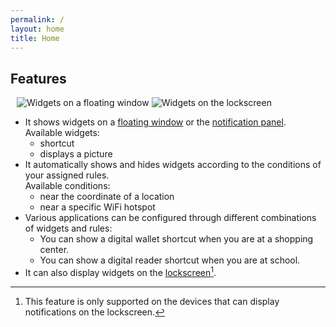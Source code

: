 ```yaml
---
permalink: /
layout: home
title: Home
---
```


## Features

<div id="image_list" style="margin: 10px;">
	<img src="{{ 'assets/images/screenshots/floating_expand.png' | relative_url }}" alt="Widgets on a floating window"/>
	<img src="{{ 'assets/images/screenshots/notification_lockscreen.png' | relative_url }}" alt="Widgets on the lockscreen"/>
</div>

* It shows widgets on a [floating window](screenshots#widgets-on-the-floating-window) or the [notification panel](screenshots#widgets-on-the-notification-pannel).<br/>
  Available widgets:
  - shortcut
  - displays a picture
* It automatically shows and hides widgets according to the conditions of your assigned rules.<br/>
  Available conditions:
  - near the coordinate of a location
  - near a specific WiFi hotspot
* Various applications can be configured through different combinations of widgets and rules:
  - You can show a digital wallet shortcut when you are at a shopping center.
  - You can show a digital reader shortcut when you are at school.
* It can also display widgets on the [lockscreen](screenshots#widgets-on-the-notification-pannel)[^1].

[^1]: This feature is only supported on the devices that can display notifications on the lockscreen.